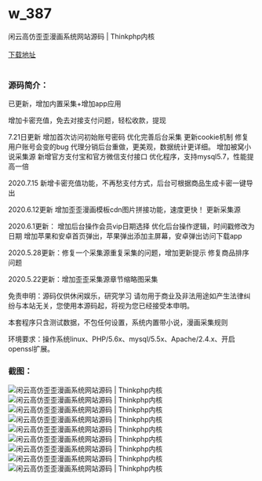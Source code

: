 # w_387
闲云高仿歪歪漫画系统网站源码 | Thinkphp内核
<br/></br>
[下载地址](https://www.uuid2.com/387.html "下载地址")
<br/></br>
<h3>源码简介：</h3>
<p>已更新，增加内置采集+增加app应用<p>
<p>增加卡密充值，免去对接支付问题，轻松收款，提现

7.21日更新
增加首次访问初始账号密码
优化完善后台采集
更新cookie机制 修复用户账号会变的bug
代理分销后台重做，更美观，数据统计更详细。
增加被窝小说采集源
新增官方支付宝和官方微信支付接口
优化程序，支持mysql5.7，性能提高一倍

2020.7.15
新增卡密充值功能，不再愁支付方式，后台可根据商品生成卡密一键导出

2020.6.12更新
增加歪歪漫画模板cdn图片拼接功能，速度更快！
更新采集源

2020.6.1更新：
增加后台操作会员vip日期选择
优化后台操作逻辑，时间戳修改为日期
增加苹果和安卓首页弹出，苹果弹出添加主屏幕，安卓弹出访问下载app

2020.5.28更新：修复一个采集源重复采集的问题，增加更新提示
修复商品排序问题

2020.5.22更新：增加歪歪采集源章节缩略图采集

免责申明：源码仅供休闲娱乐，研究学习 请勿用于商业及非法用途如产生法律纠纷与本站无关，您使用本源码起，将视为您已经接受本申明。

本套程序只含测试数据，不包任何设置，系统内置带小说，漫画采集规则<p>
<p>环境要求：操作系统linux、PHP/5.6x、mysql/5.5x、Apache/2.4.x、开启openssl扩展。<p>
<p>  <p>
<p>  <p>
<p>  <p>
<h3>截图：</h3>
<img src="https://www.uuid2.com/wp-content/uploads/img/202105/c4cf591934.jpg" alt="闲云高仿歪歪漫画系统网站源码 | Thinkphp内核"><img src="https://www.uuid2.com/wp-content/uploads/img/202105/9d89c0c445.jpg" alt="闲云高仿歪歪漫画系统网站源码 | Thinkphp内核"><img src="https://www.uuid2.com/wp-content/uploads/img/202105/9d89c0c645.jpg" alt="闲云高仿歪歪漫画系统网站源码 | Thinkphp内核"><img src="https://www.uuid2.com/wp-content/uploads/img/202105/d12ea8b318.jpg" alt="闲云高仿歪歪漫画系统网站源码 | Thinkphp内核"><img src="https://www.uuid2.com/wp-content/uploads/img/202105/398ed62960.jpg" alt="闲云高仿歪歪漫画系统网站源码 | Thinkphp内核"><img src="https://www.uuid2.com/wp-content/uploads/img/202105/398ed62723.jpg" alt="闲云高仿歪歪漫画系统网站源码 | Thinkphp内核"><img src="https://www.uuid2.com/wp-content/uploads/img/202105/d222244478.jpg" alt="闲云高仿歪歪漫画系统网站源码 | Thinkphp内核"><img src="https://www.uuid2.com/wp-content/uploads/img/202105/d222244742.jpg" alt="闲云高仿歪歪漫画系统网站源码 | Thinkphp内核"><img src="https://www.uuid2.com/wp-content/uploads/img/202105/615a513148.jpg" alt="闲云高仿歪歪漫画系统网站源码 | Thinkphp内核">
